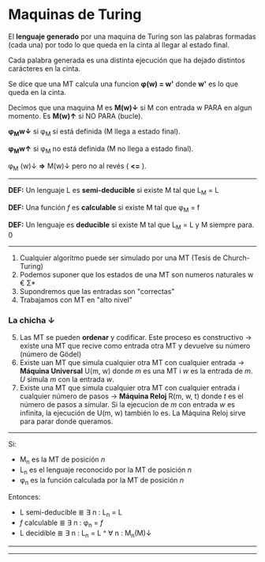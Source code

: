 # Maquinas de Turing

El **lenguaje generado** por una maquina de Turing son las palabras formadas (cada una) por todo lo que queda en la cinta al llegar al estado final.

Cada palabra generada es una distinta ejecución que ha dejado distintos carácteres en la cinta.

Se dice que una MT calcula una funcion **φ(w) = w'** donde **w'** es lo que queda en la cinta.

Decimos que una maquina M es **M(w)&darr;** si M con entrada w PARA en algun momento. Es **M(w)&uarr;** si NO PARA (bucle).

**φ<sub>M</sub>w&darr;**  si φ<sub>M</sub> sí está definida (M llega a estado final).

**φ<sub>M</sub>w&uarr;**  si φ<sub>M</sub> no está definida (M no llega a estado final).

φ<sub>M</sub> (w)&darr; **=>** M(w)&darr; pero no al revés ( **<=** ).
___
**DEF:** Un lenguaje L es **semi-deducible** si existe M tal que L<sub>M</sub> = L

**DEF:** Una función *f* es **calculable** si existe M tal que φ<sub>M</sub> = f

**DEF:** Un lenguaje es **deducible** si existe M tal que L<sub>M</sub> = L y M siempre para. 0
___
1. Cualquier algoritmo puede ser simulado por una MT (Tesis de Church-Turing)
2. Podemos suponer que los estados de una MT son numeros naturales w € &Sigma;*
3. Supondremos que las entradas son "correctas"
4. Trabajamos con MT en "alto nivel"
### La chicha &darr;
5. Las MT se pueden **ordenar** y codificar. Este proceso es constructivo -> existe una MT que recive como entrada otra MT y devuelve su número (número de Gödel)
6. Existe uan MT que simula cualquier otra MT con cualquier entrada -> **Máquina Universal**  U(m, w) donde *m* es una MT i *w* es la entrada de *m*. *U* simula *m* con la entrada *w*. 
7. Existe una MT que simula cualquier otra MT con cualquier entrada i cualquier número de pasos -> **Máquina Reloj** R(m, w, t) donde *t* es el número de pasos a simular. Si la ejecucion de *m* con entrada *w* es infinita, la ejecución de U(m, w) también lo es. La Máquina Reloj sirve para parar donde queramos.
___
Si:
  * M<sub>n</sub> es la MT de posición  *n*
  * L<sub>n</sub> es el lenguaje reconocido por la MT de posición *n*
  * φ<sub>n</sub> es la función calculada por la MT de posición *n*

Entonces:
  * L semi-deducible &#8803; &exist; n : L<sub>n</sub> = L
  * *f* calculable &#8803; &exist; n : φ<sub>n</sub> = *f*
  * L decidible &#8803; &exist; n : L<sub>n</sub> = L ^ &forall; n : M<sub>n</sub>(M)&darr;
___
___



